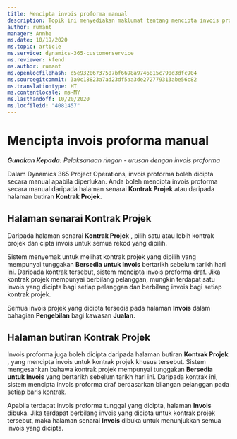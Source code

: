 ```yaml
---
title: Mencipta invois proforma manual
description: Topik ini menyediakan maklumat tentang mencipta invois proforma manual dalam Project Operations.
author: rumant
manager: Annbe
ms.date: 10/19/2020
ms.topic: article
ms.service: dynamics-365-customerservice
ms.reviewer: kfend
ms.author: rumant
ms.openlocfilehash: d5e93206737507bf6698a9746815c790d3dfc904
ms.sourcegitcommit: 3a0c18823a7ad23df5aa3de272779313abe56c82
ms.translationtype: HT
ms.contentlocale: ms-MY
ms.lasthandoff: 10/20/2020
ms.locfileid: "4081457"
---
```

# <a name="creating-a-manual-proforma-invoice"></a>Mencipta invois proforma manual

_**Gunakan Kepada:** Pelaksanaan ringan - urusan dengan invois proforma_

Dalam Dynamics 365 Project Operations, invois proforma boleh dicipta secara manual apabila diperlukan. Anda boleh mencipta invois proforma secara manual daripada halaman senarai **Kontrak Projek** atau daripada halaman butiran **Kontrak Projek**.

##  <a name="project-contracts-list-page"></a>Halaman senarai Kontrak Projek

Daripada halaman senarai **Kontrak Projek** , pilih satu atau lebih kontrak projek dan cipta invois untuk semua rekod yang dipilih.

Sistem menyemak untuk melihat kontrak projek yang dipilih yang mempunyai tunggakan **Bersedia untuk Invois** bertarikh sebelum tarikh hari ini. Daripada kontrak tersebut, sistem mencipta invois proforma draf. Jika kontrak projek mempunyai berbilang pelanggan, mungkin terdapat satu invois yang dicipta bagi setiap pelanggan dan berbilang invois bagi setiap kontrak projek.

Semua invois projek yang dicipta tersedia pada halaman **Invois** dalam bahagian **Pengebilan** bagi kawasan **Jualan**.

## <a name="project-contract-details-page"></a>Halaman butiran Kontrak Projek

Invois proforma juga boleh dicipta daripada halaman butiran **Kontrak Projek** , yang mencipta invois untuk kontrak projek khusus tersebut. Sistem mengesahkan bahawa kontrak projek mempunyai tunggakan **Bersedia untuk Invois** yang bertarikh sebelum tarikh hari ini. Daripada kontrak ini, sistem mencipta invois proforma draf berdasarkan bilangan pelanggan pada setiap baris kontrak.

Apabila terdapat invois proforma tunggal yang dicipta, halaman **Invois** dibuka. Jika terdapat berbilang invois yang dicipta untuk kontrak projek tersebut, maka halaman senarai **Invois** dibuka untuk menunjukkan semua invois yang dicipta.
